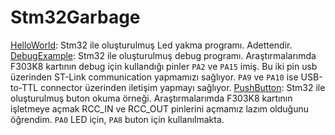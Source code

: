 # Stm32Garbage

[HelloWorld](https://github.com/Zaryob/Stm32Garbage/tree/master/HelloWorld): Stm32 ile oluşturulmuş Led yakma programı. Adettendir.
[DebugExample](https://github.com/Zaryob/Stm32Garbage/tree/master/DebugExample): Stm32 ile oluşturulmuş debug programı. Araştırmalarımda F303K8 kartının debug için kullandığı pinler `PA2` ve `PA15` imiş. Bu iki pin usb üzerinden ST-Link communication yapmamızı sağlıyor. `PA9` ve `PA10` ise USB-to-TTL connector üzerinden iletişim yapmayı sağlıyor.
[PushButton](https://github.com/Zaryob/Stm32Garbage/tree/master/PushButton): Stm32 ile oluşturulmuş buton okuma örneği. Araştırmalarımda F303K8 kartının işletmeye açmak RCC_IN ve RCC_OUT pinlerini açmamız lazım olduğunu öğrendim. `PA0` LED için, `PA8` buton için kullanılmakta.

